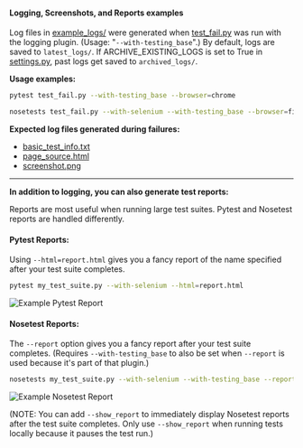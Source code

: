 #### Logging, Screenshots, and Reports examples

Log files in [example_logs/](https://github.com/seleniumbase/SeleniumBase/tree/master/examples/example_logs) were generated when [test_fail.py](https://github.com/seleniumbase/SeleniumBase/blob/master/examples/test_fail.py) was run with the logging plugin. (Usage: "``--with-testing_base``".) By default, logs are saved to ``latest_logs/``. If ARCHIVE_EXISTING_LOGS is set to True in [settings.py](https://github.com/seleniumbase/SeleniumBase/blob/master/seleniumbase/config/settings.py), past logs get saved to ``archived_logs/``.

**Usage examples:**
```bash
pytest test_fail.py --with-testing_base --browser=chrome

nosetests test_fail.py --with-selenium --with-testing_base --browser=firefox
```

**Expected log files generated during failures:**
* [basic_test_info.txt](https://github.com/seleniumbase/SeleniumBase/blob/master/examples/example_logs/basic_test_info.txt)
* [page_source.html](https://github.com/seleniumbase/SeleniumBase/blob/master/examples/example_logs/page_source.html)
* [screenshot.png](https://github.com/seleniumbase/SeleniumBase/blob/master/examples/example_logs/screenshot.png)

---
**In addition to logging, you can also generate test reports:**

Reports are most useful when running large test suites. Pytest and Nosetest reports are handled differently.

#### **Pytest Reports:**

Using ``--html=report.html`` gives you a fancy report of the name specified after your test suite completes.

```bash
pytest my_test_suite.py --with-selenium --html=report.html
```
![](https://cdn2.hubspot.net/hubfs/100006/images/PytestReport.png "Example Pytest Report")

#### **Nosetest Reports:**

The ``--report`` option gives you a fancy report after your test suite completes. (Requires ``--with-testing_base`` to also be set when ``--report`` is used because it's part of that plugin.)

```bash
nosetests my_test_suite.py --with-selenium --with-testing_base --report --browser=chrome
```
![](http://cdn2.hubspot.net/hubfs/100006/images/Test_Report_2.png "Example Nosetest Report")

(NOTE: You can add ``--show_report`` to immediately display Nosetest reports after the test suite completes. Only use ``--show_report`` when running tests locally because it pauses the test run.)